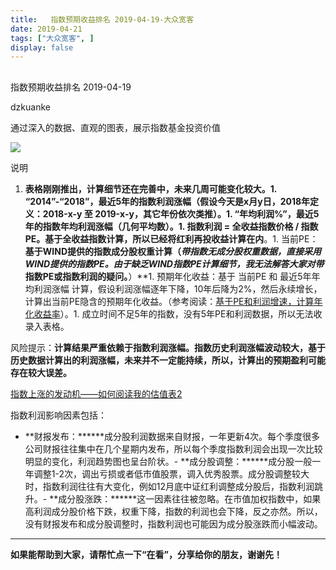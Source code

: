 ```yaml
---
title:   指数预期收益排名 2019-04-19-大众宽客
date: 2019-04-21
tags: ["大众宽客", ]
display: false
---
```



## 



指数预期收益排名 2019-04-19




dzkuanke




通过深入的数据、直观的图表，展示指数基金投资价值




<img class="rich_pages" data-copyright="0" data-ratio="1.4685314685314685" data-s="300,640" src="https://mmbiz.qpic.cn/mmbiz_png/PKw3FQPmhIhL9HkJPtibhT2xCsvSR4BbYkaFZp7IIyDXzu7MzwxLyLfUUeN4ZGZ4Y5rqKcicyVBPOlQtAc6s7XtA/640?wx_fmt=png" data-type="png" data-w="858" style=""/>

说明
1. **表格刚刚推出，计算细节还在完善中，未来几周可能变化较大。**1. “2014”-“2018”，最近5年的指数利润涨幅（假设今天是x月y日，2018年定义：2018-x-y 至 2019-x-y，其它年份依次类推）。1. “年均利润%”，最近5年的指数年均利润涨幅（几何平均数）。1. 指数利润 = 全收益指数价格 / 指数PE。基于全收益指数计算，所以**已经将红利再投收益计算在内**。1. 当前PE：**基于WIND提供的指数成分股权重计算（****带*指数无成分股权重数据，直接采用WIND提供的指数PE**。由于缺乏WIND指数PE计算细节，我无法解答大家对带*指数PE或指数利润的疑问。**）**1. 预期年化收益：基于 当前PE 和 最近5年年均利润涨幅 计算，假设利润涨幅逐年下降，10年后降为2%，然后永续增长，计算出当前PE隐含的预期年化收益。（参考阅读：[基于PE和利润增速，计算年化收益率](http://mp.weixin.qq.com/s?__biz=MzAwMTc1MDcwNw==&amp;mid=2648274113&amp;idx=1&amp;sn=5828b4b8cbae45f9fda1e9a5cb1c1354&amp;chksm=82f9371db58ebe0b31d6359bde7b56fac4cc7d0f95d0049ad2320fa9dcf5d5e858356ffd1539&amp;scene=21#wechat_redirect)）。1. 成立时间不足5年的指数，没有5年PE和利润数据，所以无法收录入表格。


风险提示：**计算结果严重依赖于指数利润涨幅。指数历史利润涨幅波动较大，基于历史数据计算出的利润涨幅，未来并不一定能持续，所以，计算出的预期盈利可能存在较大误差。**





[指数上涨的发动机——如何阅读我的估值表2](http://mp.weixin.qq.com/s?__biz=MzAwMTc1MDcwNw==&amp;mid=2648274089&amp;idx=1&amp;sn=65aa9059d4b86b861476521b1d9ad3a9&amp;chksm=82f93775b58ebe63c296c5b83a84eb6fa758ca732fb6c6c9e814293719ad911a8b74d09690af&amp;scene=21#wechat_redirect)



指数利润影响因素包括：
- **财报发布：******成分股利润数据来自财报，一年更新4次。每个季度很多公司财报往往集中在几个星期内发布，所以每个季度指数利润会出现一次比较明显的变化，利润趋势图也呈台阶状。- **成分股调整：******成分股一般一年调整1-2次，调出亏损或者低市值股票，调入优秀股票。成分股调整较大时，指数利润往往有大变化，例如12月底中证红利调整成分股后，指数利润跳升。- **成分股涨跌：******这一因素往往被忽略。在市值加权指数中，如果高利润成分股价格下跌，权重下降，指数的利润也会下降，反之亦然。所以，没有财报发布和成分股调整时，指数利润也可能因为成分股涨跌而小幅波动。
****



**如果能帮助到大家，请帮忙点一下<strong style="max-width: 100%;box-sizing: border-box !important;word-wrap: break-word !important;">“在看”**，分享给你的朋友，谢谢先！</strong>